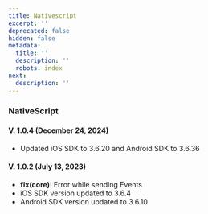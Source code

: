 ```yaml
---
title: Nativescript
excerpt: ''
deprecated: false
hidden: false
metadata:
  title: ''
  description: ''
  robots: index
next:
  description: ''
---
```

### NativeScript

#### V. 1.0.4 (December 24, 2024)

- Updated iOS SDK to 3.6.20 and Android SDK to 3.6.36

#### V. 1.0.2 (July 13, 2023)

- **fix(core)**: Error while sending Events
- iOS SDK version updated to 3.6.4
- Android SDK version updated to 3.6.10